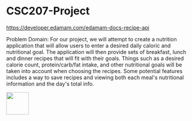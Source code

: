 # CSC207-Project

https://developer.edamam.com/edamam-docs-recipe-api

Problem Domain: For our project, we will attempt to create a nutrition
application that will allow users to enter a desired daily caloric and
nutritional goal. The application will then provide sets of breakfast, lunch and
dinner recipes that will fit with their goals. Things such as a desired calorie
count, protein/carb/fat intake, and other nutritional goals will be taken into
account when choosing the recipes. Some potential features includes a way to
save recipes and viewing both each meal's nutritional information and the day's
total info.

<img src="file:///C:/Users/benzh/OneDrive/Desktop/adwadawd.png" style=" width:60px ; height:60px "  >
